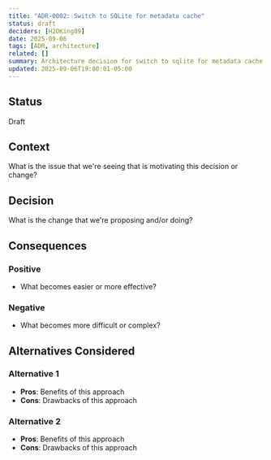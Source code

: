 ```yaml
---
title: "ADR-0002: Switch to SQLite for metadata cache"
status: draft
deciders: [H2OKing89]
date: 2025-09-06
tags: [ADR, architecture]
related: []
summary: Architecture decision for switch to sqlite for metadata cache.
updated: 2025-09-06T19:00:01-05:00
---
```


## Status

Draft

## Context

What is the issue that we're seeing that is motivating this decision or change?

## Decision

What is the change that we're proposing and/or doing?

## Consequences

### Positive

- What becomes easier or more effective?

### Negative

- What becomes more difficult or complex?

## Alternatives Considered

### Alternative 1

- **Pros**: Benefits of this approach
- **Cons**: Drawbacks of this approach

### Alternative 2

- **Pros**: Benefits of this approach
- **Cons**: Drawbacks of this approach
